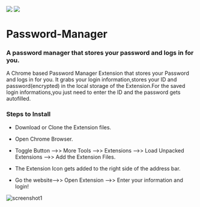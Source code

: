 
![](https://img.shields.io/badge/html-5-blue.svg?style=for-the-badge)
![](https://img.shields.io/badge/javascript-blue.svg?style=for-the-badge)
# Password-Manager
### A password manager that stores your password and logs in for you.


A Chrome based Password Manager Extension that stores your Password and logs in for you.
It grabs your login information,stores your ID and password(encrypted) in the local storage of the Extension.For the saved login 
informations,you just need to enter the ID and the password gets autofilled.

### Steps to Install

* Download or Clone the Extension files.

* Open Chrome Browser.

* Toggle Button -->> More Tools -->> Extensions -->> Load Unpacked Extensions -->> Add the Extension Files.

* The Extension Icon gets added to the right side of the address bar.

* Go the website-->> Open Extension -->> Enter your information and login!


![screenshot1](https://user-images.githubusercontent.com/30324086/38336586-e7f151d8-387f-11e8-9400-212c65c4b9d2.png)

